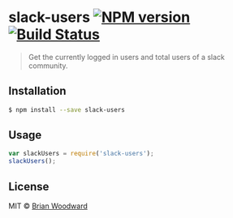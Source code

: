 # slack-users [![NPM version](https://badge.fury.io/js/slack-users.svg)](https://npmjs.org/package/slack-users) [![Build Status](https://travis-ci.org/doowb/slack-users.svg?branch=master)](https://travis-ci.org/doowb/slack-users)

> Get the currently logged in users and total users of a slack community.

## Installation

```sh
$ npm install --save slack-users
```

## Usage

```js
var slackUsers = require('slack-users');
slackUsers();
```

## License

MIT © [Brian Woodward](https://github.com/doowb)
